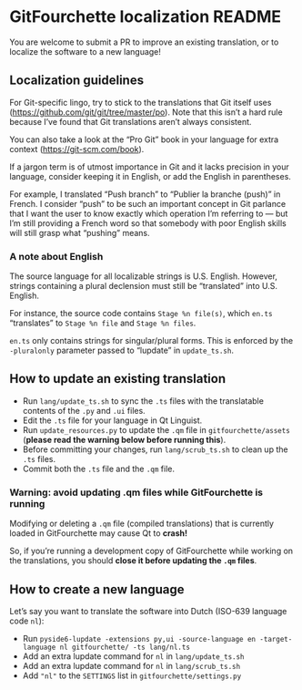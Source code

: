 # GitFourchette localization README

You are welcome to submit a PR to improve an existing translation, or to localize the software to a new language!

## Localization guidelines

For Git-specific lingo, try to stick to the translations that Git itself uses (https://github.com/git/git/tree/master/po). Note that this isn’t a hard rule because I’ve found that Git translations aren’t always consistent.

You can also take a look at the “Pro Git” book in your language for extra context (https://git-scm.com/book).

If a jargon term is of utmost importance in Git and it lacks precision in your language, consider keeping it in English, or add the English in parentheses.

For example, I translated “Push branch” to “Publier la branche (push)” in French. I consider “push” to be such an important concept in Git parlance that I want the user to know exactly which operation I’m referring to — but I’m still providing a French word so that somebody with poor English skills will still grasp what “pushing” means.

### A note about English

The source language for all localizable strings is U.S. English. However, strings containing a plural declension must still be “translated” into U.S. English.

For instance, the source code contains `Stage %n file(s)`, which `en.ts` “translates” to `Stage %n file` and `Stage %n files`.

`en.ts` only contains strings for singular/plural forms. This is enforced by the `-pluralonly` parameter passed to “lupdate” in `update_ts.sh`.

## How to update an existing translation

- Run `lang/update_ts.sh` to sync the `.ts` files with the translatable contents of the `.py` and `.ui` files.
- Edit the `.ts` file for your language in Qt Linguist.
- Run `update_resources.py` to update the `.qm` file in `gitfourchette/assets` (**please read the warning below before running this**).
- Before committing your changes, run `lang/scrub_ts.sh` to clean up the `.ts` files.
- Commit both the `.ts` file and the `.qm` file.

### Warning: avoid updating .qm files while GitFourchette is running

Modifying or deleting a `.qm` file (compiled translations) that is currently loaded in GitFourchette may cause Qt to **crash!**

So, if you’re running a development copy of GitFourchette while working on the translations, you should **close it before updating the `.qm` files**.

## How to create a new language

Let’s say you want to translate the software into Dutch (ISO-639 language code `nl`):

- Run `pyside6-lupdate -extensions py,ui -source-language en -target-language nl gitfourchette/ -ts lang/nl.ts`
- Add an extra lupdate command for `nl` in `lang/update_ts.sh`
- Add an extra lupdate command for `nl` in `lang/scrub_ts.sh`
- Add `"nl"` to the `SETTINGS` list in `gitfourchette/settings.py`

